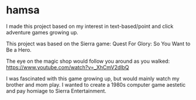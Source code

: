 # hamsa

I made this project based on my interest in text-based/point and click adventure games growing up.  

This project was based on the Sierra game: Quest For Glory: So You Want to Be a Hero.

The eye on the magic shop would follow you around as you walked: https://www.youtube.com/watch?v=_XhCmV2dlbQ

I was fascinated with this game growing up, but would mainly watch my brother and mom play.  I wanted to create a 1980s computer game aestetic and pay homiage to Sierra Entertainment.   
